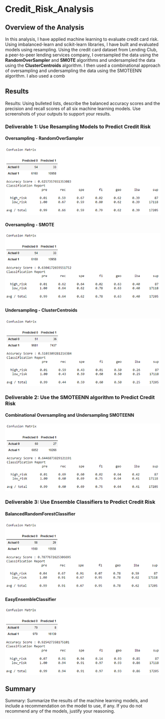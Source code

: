# Credit_Risk_Analysis

## Overview of the Analysis
In this analysis, I have applied machine learning to evaluate credit card risk. Using imbalanced-learn and scikit-learn libraries, I have built and evaluated models using resampling. Using the credit card dataset from Lending Club, a peer-to-peer lending services company, I oversampled the data using the <b>RandomOverSampler</b> and <b>SMOTE</b> algorithms and undersampled the data using the <b>ClusterCentroids</b> algorithm. I then used a combinational approach of oversampling and undersampling the data using the SMOTEENN algorithm. I also used a comb

## Results
Results: Using bulleted lists, describe the balanced accuracy scores and the precision and recall scores of all six machine learning models. Use screenshots of your outputs to support your results.

### Deliverable 1: Use Resampling Models to Predict Credit Risk
#### Oversampling - RandomOverSampler
![img1](https://github.com/Soniaprogram/Credit_Risk_Analysis/blob/main/images/1randomoversampler.PNG)

#### Oversampling - SMOTE
![img2](https://github.com/Soniaprogram/Credit_Risk_Analysis/blob/main/images/2smote.PNG)

#### Undersampling - ClusterCentroids
![img3](https://github.com/Soniaprogram/Credit_Risk_Analysis/blob/main/images/3undersamplingclustercentroids.PNG)

### Deliverable 2: Use the SMOTEENN algorithm to Predict Credit Risk
#### Combinational Oversampling and Undersampling SMOTEENN
![img4](https://github.com/Soniaprogram/Credit_Risk_Analysis/blob/main/images/4combinationsmoteenn.PNG)

### Deliverable 3: Use Ensemble Classifiers to Predict Credit Risk
#### BalancedRandomForestClassifier
![img5](https://github.com/Soniaprogram/Credit_Risk_Analysis/blob/main/images/5randomforest.PNG)

#### EasyEnsembleClassifier
![img6](https://github.com/Soniaprogram/Credit_Risk_Analysis/blob/main/images/6eeadaboost.PNG)

## Summary
Summary: Summarize the results of the machine learning models, and include a recommendation on the model to use, if any. If you do not recommend any of the models, justify your reasoning.
